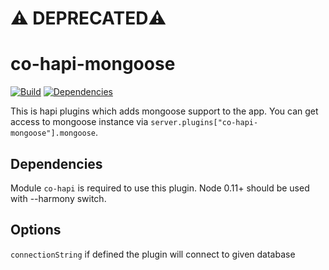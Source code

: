 # ⚠️ DEPRECATED⚠️ 

co-hapi-mongoose
===========
[![Build](https://travis-ci.org/bandwidthcom/co-hapi-mongoose.png)](https://travis-ci.org/bandwidthcom/mongoose)
[![Dependencies](https://david-dm.org/bandwidthcom/co-hapi-mongoose.png)](https://david-dm.org/bandwidthcom/mongoose)


This is hapi plugins which adds mongoose support to the app. You can get access to mongoose instance via `server.plugins["co-hapi-mongoose"].mongoose`.
## Dependencies
Module `co-hapi` is required to use this plugin.
Node 0.11+ should be used with --harmony switch.

## Options
`connectionString`  if defined the plugin will connect to given database

